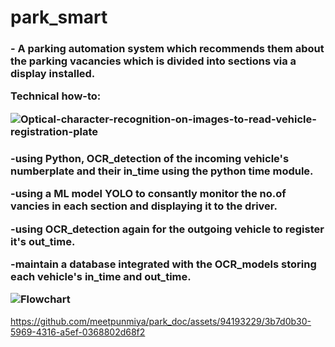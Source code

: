  <h1>park_smart</h1>
<h3>- A parking automation system which recommends them about the parking vacancies which is divided into sections via a display installed.

Technical how-to:

![Optical-character-recognition-on-images-to-read-vehicle-registration-plate](https://github.com/meetpunmiya/park_doc/assets/94193229/2f264200-2799-4c40-ada5-81923ab97a02)


<h3>-using Python, OCR_detection of the incoming vehicle's numberplate and their in_time using the python time module.


-using a ML model YOLO to consantly monitor the no.of vancies in each section and displaying it to the driver.

-using OCR_detection again for the outgoing vehicle to register it's out_time.

-maintain a database integrated with the OCR_models storing each vehicle's in_time and out_time.

![Flowchart](https://github.com/meetpunmiya/park_doc/assets/94193229/fd612480-ca50-4ac6-a342-89e0e4c16760)


</h3>


https://github.com/meetpunmiya/park_doc/assets/94193229/3b7d0b30-5969-4316-a5ef-0368802d68f2

